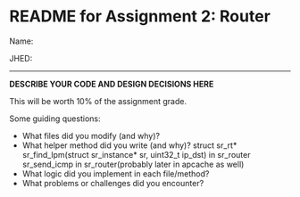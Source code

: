 # README for Assignment 2: Router

Name:

JHED:

---

**DESCRIBE YOUR CODE AND DESIGN DECISIONS HERE**

This will be worth 10% of the assignment grade.

Some guiding questions:
- What files did you modify (and why)?
- What helper method did you write (and why)?
struct sr_rt* sr_find_lpm(struct sr_instance* sr, uint32_t ip_dst) in sr_router
sr_send_icmp in sr_router(probably later in apcache as well)
- What logic did you implement in each file/method?
- What problems or challenges did you encounter?
